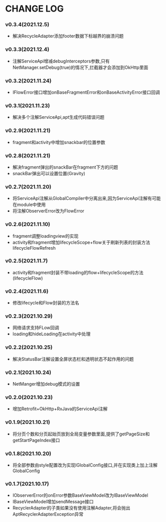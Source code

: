 # CHANGE LOG
### v0.3.4(2021.12.5)

+ 解决RecycleAdapter添加footer数据下标越界的崩溃问题

### v0.3.3(2021.12.4)

+ 注解ServiceApi增减debugInterceptors参数,只有NetManager.setDebug(true)的情况下,拦截器才会添加到OkHttp里面

### v0.3.2(2021.11.24)

+ IFlowError接口增加onBaseFragmentError和onBaseActivityError接口回调

### v0.3.1(2021.11.23)

+ 解决多个注解ServiceApi,apt生成代码错误问题

### v0.2.9(2021.11.21)

+ fragment和activity中增加snackbar的位置参数

### v0.2.8(2021.11.21)

+ 解决fragment弹出的snackBar在fragment下方的问题
+ snackBar弹出可以设置位置(Gravity)

### v0.2.7(2021.11.20)

+ 将ServiceApi注解从GlobalCompiler中分离出来,因为ServiceApi注解有可能在module中使用
+ 将注解ObserverError改为FlowError

### v0.2.6(2021.11.10)

+ fragment调整loadingview的实现
+ activity和fragment增加lifecycleScope+flow关于刷新列表的封装方法lifecycleFlowRefresh

### v0.2.5(2021.11.7)

+ activity和fragment封装不带loading的flow+lifecycleScope的方法(lifecycleFlow)

### v0.2.4(2021.11.6)

+ 修改lifecycle和Flow封装的方法名

### v0.2.3(2021.10.29)

+ 网络请求支持FLow回调
+ loading和hideLoading在activity中处理

### v0.2.2(2021.10.25)

+ 解决StatusBar注解设置全屏状态栏和透明状态不起作用的问题

### v0.2.1(2021.10.24)

+ NetManger增加debug模式的设置

### v0.2.0(2021.10.23)

+ 增加Retrofit+OkHttp+RxJava的ServiceApi注解

### v0.1.9(2021.10.21)

+ 将分页个数和分页起始页放到全局变量参数里面,提供了getPageSize和getStartPageIndex接口

### v0.1.8(2021.10.20)

+ 将全部参数由style配置改为实现IGlobalConfig接口,并在实现类上加上注解GlobalConfig

### v0.1.7(2021.10.17)

+ IObserverError的onError参数BaseViewModel改为IBaseViewModel
+ IBaseViewModel增加sendMessage接口
+ RecyclerAdapter的子类如果没有使用注解Adapter,将会抛出AptRecyclerAdapterException异常